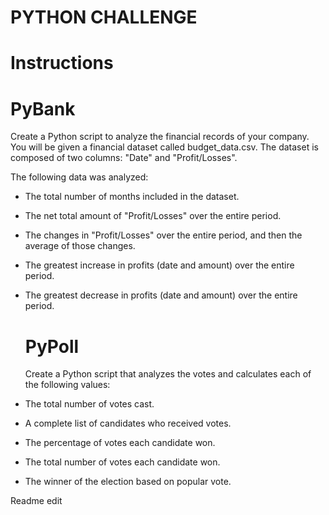 # PYTHON CHALLENGE

# Instructions


# PyBank 

Create a Python script to analyze the financial records of your company. You will be given a financial dataset called budget_data.csv. The dataset is composed of two columns: "Date" and "Profit/Losses".

The following data was analyzed:

- The total number of months included in the dataset.

- The net total amount of "Profit/Losses" over the entire period.

- The changes in "Profit/Losses" over the entire period, and then the average of those changes.

- The greatest increase in profits (date and amount) over the entire period.

- The greatest decrease in profits (date and amount) over the entire period.

  # PyPoll

  Create a Python script that analyzes the votes and calculates each of the following values:

- The total number of votes cast.

- A complete list of candidates who received votes.

- The percentage of votes each candidate won.

- The total number of votes each candidate won.

- The winner of the election based on popular vote.

Readme edit
